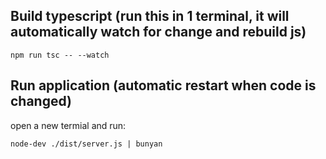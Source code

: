 ## Build typescript (run this in 1 terminal, it will automatically watch for change and rebuild js)

```
npm run tsc -- --watch
```
## Run application (automatic restart when code is changed)
open a new termial and run: 
```
node-dev ./dist/server.js | bunyan
```